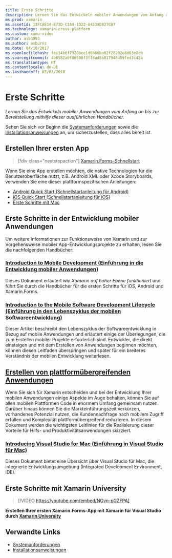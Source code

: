 ```yaml
---
title: Erste Schritte
description: Lernen Sie das Entwickeln mobiler Anwendungen vom Anfang an bis zur Bereitstellung mithilfe dieser ausführlichen Handbücher.
ms.prod: xamarin
ms.assetid: 13FCAE14-E73D-C1A4-1D22-A433AD827C07
ms.technology: xamarin-cross-platform
ms.custom: xamu-video
author: asb3993
ms.author: amburns
ms.date: 04/10/2017
ms.openlocfilehash: fec14b0f7328bee1d0866ba02f28202e8d63e8cb
ms.sourcegitcommit: 4b0582a0f06598f3ff8ad5b817946459fed3c42a
ms.translationtype: HT
ms.contentlocale: de-DE
ms.lasthandoff: 05/03/2018
---
```

# <a name="getting-started"></a>Erste Schritte

_Lernen Sie das Entwickeln mobiler Anwendungen vom Anfang an bis zur Bereitstellung mithilfe dieser ausführlichen Handbücher._

Sehen Sie sich vor Beginn die [Systemanforderungen](requirements.md) sowie die [Installationsanweisungen](installation/index.md) an, um sicherzustellen, dass alles bereit ist.

## <a name="build-your-first-app"></a>Erstellen Ihrer ersten App

> [!div class="nextstepaction"]
> [Xamarin.Forms-Schnellstart](~/xamarin-forms/get-started/hello-xamarin-forms/quickstart.md)

Wenn Sie eine App erstellen möchten, die native Technologien für die Benutzeroberfläche nutzt, z.B. Android XML oder Xcode Storyboards, verwenden Sie eine dieser plattformspezifischen Anleitungen:

* [Android Quick Start (Schnellstartanleitung für Android)](~/android/get-started/hello-android/hello-android-quickstart.md)
* [iOS Quick Start (Schnellstartanleitung für iOS)](~/ios/get-started/hello-ios/hello-ios-quickstart.md)
* [Erste Schritte mit Mac](~/mac/get-started/hello-mac.md)

## <a name="getting-started-with-mobile-development"></a>Erste Schritte in der Entwicklung mobiler Anwendungen

Um weitere Informationen zur Funktionsweise von Xamarin und zur Vorgehensweise mobiler App-Entwicklungsprojekte zu erhalten, lesen Sie die nachfolgenden Handbücher:

###  <a name="introduction-to-mobile-developmentcross-platformget-startedintroduction-to-mobile-developmentmd"></a>[Introduction to Mobile Development (Einführung in die Entwicklung mobiler Anwendungen)](~/cross-platform/get-started/introduction-to-mobile-development.md)

Dieses Dokument erläutert *wie Xamarin auf hoher Ebene funktioniert* und führt Sie durch die Handbücher für die ersten Schritte für iOS, Android und Xamarin.Forms.

###  <a name="introduction-to-the-mobile-software-development-lifecyclecross-platformget-startedintroduction-to-mobile-sdlcmd"></a>[Introduction to the Mobile Software Development Lifecycle (Einführung in den Lebenszyklus der mobilen Softwareentwicklung)](~/cross-platform/get-started/introduction-to-mobile-sdlc.md)

Dieser Artikel beschreibt den Lebenszyklus der Softwareentwicklung in Bezug auf mobile Anwendungen und erläutert einige der Überlegungen, die zum Erstellen mobiler Projekte erforderlich sind. Entwickler, die direkt einsteigen und mit dem Erstellen von Anwendungen beginnen möchten, können diesen Leitfaden überspringen und später für ein breiteres Verständnis der mobilen Entwicklung weiterlesen.

##  <a name="building-cross-platform-applicationscross-platformapp-fundamentalsbuilding-cross-platform-applicationsindexmd"></a>[Erstellen von plattformübergreifenden Anwendungen](~/cross-platform/app-fundamentals/building-cross-platform-applications/index.md)

Wenn Sie sich für Xamarin entscheiden und bei der Entwicklung Ihrer mobilen Anwendungen einige Aspekte im Auge behalten, können Sie auf allen mobilen Plattformen Code in enormem Umfang gemeinsam nutzen. Darüber hinaus können Sie die Markteinführungszeit verkürzen, vorhandenes Potenzial nutzen, die Kundennachfrage nach mobilem Zugriff erfüllen und Komplexität plattformübergreifend reduzieren.&nbsp;In diesem Dokument werden die wichtigsten Leitlinien für die Realisierung dieser Vorteile für Hilfs- und Produktivitätsanwendungen skizziert.

###  <a name="introducing-visual-studio-for-machttpsdocsmicrosoftcomvisualstudiomac"></a>[Introducing Visual Studio for Mac (Einführung in Visual Studio für Mac)](https://docs.microsoft.com/visualstudio/mac/)

Dieses Dokument bietet eine Übersicht über Visual Studio für Mac, die integrierte Entwicklungsumgebung (Integrated Development Environment, IDE).


## <a name="get-started-with-xamarin-university"></a>Erste Schritte mit Xamarin University

> [!VIDEO https://youtube.com/embed/NGvn-pGZFPA]

**Erstellen Ihrer ersten Xamarin.Forms-App mit Xamarin für Visual Studio durch [Xamarin University](https://university.xamarin.com)**

## <a name="related-links"></a>Verwandte Links

- [Systemanforderungen](requirements.md)
- [Installationsanweisungen](~/cross-platform/get-started/installation/index.md)
